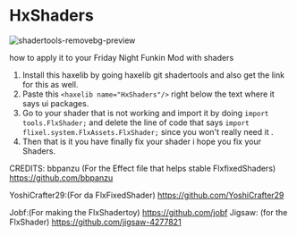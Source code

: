 #  HxShaders


![shadertools-removebg-preview](https://user-images.githubusercontent.com/82131956/162606227-51408eca-2ee8-410b-9769-a717b02a6857.png)

 
 how to apply it to your Friday Night Funkin Mod with shaders 
 
1. Install this haxelib by going haxelib git shadertools and also get the link for this as well. 
2. Paste this `<haxelib name="HxShaders"/>` right below the text where it says ui packages.
3. Go to your shader that is not working and import it by doing `import tools.FlxShader;` and delete the line of code that says `import flixel.system.FlxAssets.FlxShader;` since you won't really need it .  
3. Then that is it you have finally fix your shader i hope you fix your Shaders. 

 CREDITS: 
 bbpanzu (For the Effect file that helps stable FlxfixedShaders) 
 https://github.com/bbpanzu 
 
 YoshiCrafter29:(For da FlxFixedShader) 
 https://github.com/YoshiCrafter29 
 
 Jobf:(For making the FlxShadertoy) 
 https://github.com/jobf
 Jigsaw: (for the FlxShader) 
 https://github.com/jigsaw-4277821
